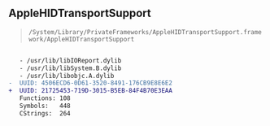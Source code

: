 ## AppleHIDTransportSupport

> `/System/Library/PrivateFrameworks/AppleHIDTransportSupport.framework/AppleHIDTransportSupport`

```diff

   - /usr/lib/libIOReport.dylib
   - /usr/lib/libSystem.B.dylib
   - /usr/lib/libobjc.A.dylib
-  UUID: 4506ECD6-0D61-3520-8491-176CB9E8E6E2
+  UUID: 21725453-719D-3015-B5EB-84F4B70E3EAA
   Functions: 108
   Symbols:   448
   CStrings:  264

```
